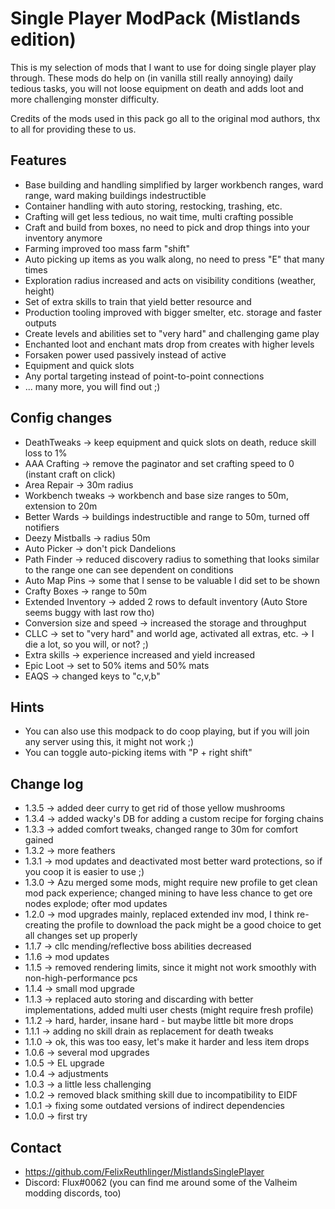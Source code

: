 # Single Player ModPack (Mistlands edition)

This is my selection of mods that I want to use for doing single player play through. 
These mods do help on (in vanilla still really annoying) daily tedious tasks, you will not loose equipment 
on death and adds loot and more challenging monster difficulty.

Credits of the mods used in this pack go all to the original mod authors, thx to all for providing these to us.

## Features

* Base building and handling simplified by larger workbench ranges, ward range, ward making buildings indestructible
* Container handling with auto storing, restocking, trashing, etc.
* Crafting will get less tedious, no wait time, multi crafting possible
* Craft and build from boxes, no need to pick and drop things into your inventory anymore
* Farming improved too mass farm "shift"
* Auto picking up items as you walk along, no need to press "E" that many times
* Exploration radius increased and acts on visibility conditions (weather, height)
* Set of extra skills to train that yield better resource and 
* Production tooling improved with bigger smelter, etc. storage and faster outputs
* Create levels and abilities set to "very hard" and challenging game play
* Enchanted loot and enchant mats drop from creates with higher levels
* Forsaken power used passively instead of active
* Equipment and quick slots
* Any portal targeting instead of point-to-point connections
* ... many more, you will find out ;)

## Config changes

* DeathTweaks -> keep equipment and quick slots on death, reduce skill loss to 1%
* AAA Crafting -> remove the paginator and set crafting speed to 0 (instant craft on click)
* Area Repair -> 30m radius
* Workbench tweaks -> workbench and base size ranges to 50m, extension to 20m
* Better Wards -> buildings indestructible and range to 50m, turned off notifiers
* Deezy Mistballs -> radius 50m 
* Auto Picker -> don't pick Dandelions
* Path Finder -> reduced discovery radius to something that looks similar to the range one can see dependent on conditions
* Auto Map Pins -> some that I sense to be valuable I did set to be shown
* Crafty Boxes -> range to 50m
* Extended Inventory -> added 2 rows to default inventory (Auto Store seems buggy with last row tho)
* Conversion size and speed -> increased the storage and throughput
* CLLC -> set to "very hard" and world age, activated all extras, etc. -> I die a lot, so you will, or not? ;)
* Extra skills -> experience increased and yield increased
* Epic Loot -> set to 50% items and 50% mats
* EAQS -> changed keys to "c,v,b"

## Hints 

* You can also use this modpack to do coop playing, but if you will join any server using this, it might not work ;)
* You can toggle auto-picking items with "P + right shift"

## Change log

* 1.3.5 -> added deer curry to get rid of those yellow mushrooms
* 1.3.4 -> added wacky's DB for adding a custom recipe for forging chains
* 1.3.3 -> added comfort tweaks, changed range to 30m for comfort gained
* 1.3.2 -> more feathers
* 1.3.1 -> mod updates and deactivated most better ward protections, so if you coop it is easier to use ;)
* 1.3.0 -> Azu merged some mods, might require new profile to get clean mod pack experience; changed mining to have less chance to get ore nodes explode; ofter mod updates
* 1.2.0 -> mod upgrades mainly, replaced extended inv mod, I think re-creating the profile to download the pack might be a good choice to get all changes set up properly
* 1.1.7 -> cllc mending/reflective boss abilities decreased
* 1.1.6 -> mod updates
* 1.1.5 -> removed rendering limits, since it might not work smoothly with non-high-performance pcs
* 1.1.4 -> small mod upgrade
* 1.1.3 -> replaced auto storing and discarding with better implementations, added multi user chests (might require fresh profile)
* 1.1.2 -> hard, harder, insane hard - but maybe little bit more drops
* 1.1.1 -> adding no skill drain as replacement for death tweaks
* 1.1.0 -> ok, this was too easy, let's make it harder and less item drops
* 1.0.6 -> several mod upgrades
* 1.0.5 -> EL upgrade
* 1.0.4 -> adjustments
* 1.0.3 -> a little less challenging
* 1.0.2 -> removed black smithing skill due to incompatibility to EIDF
* 1.0.1 -> fixing some outdated versions of indirect dependencies
* 1.0.0 -> first try

## Contact

* https://github.com/FelixReuthlinger/MistlandsSinglePlayer
* Discord: Flux#0062 (you can find me around some of the Valheim modding discords, too)
